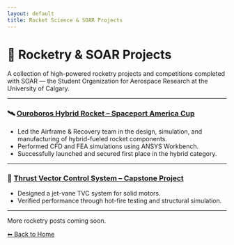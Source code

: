 ```yaml
---
layout: default
title: Rocket Science & SOAR Projects
---
```


# 🚀 Rocketry & SOAR Projects

A collection of high-powered rocketry projects and competitions completed with SOAR — the Student Organization for Aerospace Research at the University of Calgary.

---

### 🛰️ [Ouroboros Hybrid Rocket – Spaceport America Cup](../_posts/2024-05-08-ouroboros-hybrid.md)
- Led the Airframe & Recovery team in the design, simulation, and manufacturing of hybrid-fueled rocket components.
- Performed CFD and FEA simulations using ANSYS Workbench.
- Successfully launched and secured first place in the hybrid category.

---

### 🔧 [Thrust Vector Control System – Capstone Project](../_posts/2024-05-08-tvc-capstone.md)
- Designed a jet-vane TVC system for solid motors.
- Verified performance through hot-fire testing and structural simulation.

---

More rocketry posts coming soon.

[⬅ Back to Home](../index.md)
